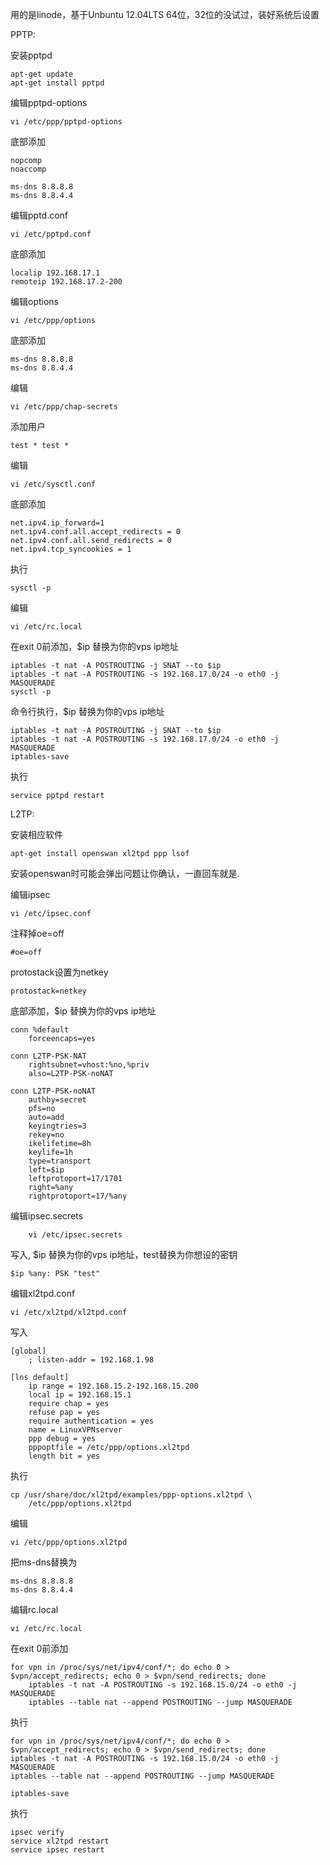 用的是linode，基于Unbuntu 12.04LTS 64位，32位的没试过，装好系统后设置

PPTP:

安装pptpd

	apt-get update
	apt-get install pptpd
	
编辑pptpd-options

	vi /etc/ppp/pptpd-options
	
底部添加
	
	nopcomp
	noaccomp

	ms-dns 8.8.8.8
	ms-dns 8.8.4.4

编辑pptd.conf

	vi /etc/pptpd.conf
	
底部添加

	localip 192.168.17.1
	remoteip 192.168.17.2-200

编辑options
	
	vi /etc/ppp/options
	
底部添加

	ms-dns 8.8.8.8
	ms-dns 8.8.4.4
	
编辑

	vi /etc/ppp/chap-secrets

添加用户

	test * test *
	
编辑

	vi /etc/sysctl.conf
	
底部添加

	net.ipv4.ip_forward=1
	net.ipv4.conf.all.accept_redirects = 0
	net.ipv4.conf.all.send_redirects = 0
	net.ipv4.tcp_syncookies = 1
	
执行
	
	sysctl -p
	
编辑
	
	vi /etc/rc.local

在exit 0前添加，$ip 替换为你的vps ip地址

	iptables -t nat -A POSTROUTING -j SNAT --to $ip
	iptables -t nat -A POSTROUTING -s 192.168.17.0/24 -o eth0 -j MASQUERADE
	sysctl -p
	
	
命令行执行，$ip 替换为你的vps ip地址

	iptables -t nat -A POSTROUTING -j SNAT --to $ip
	iptables -t nat -A POSTROUTING -s 192.168.17.0/24 -o eth0 -j MASQUERADE
	iptables-save

执行
	
	service pptpd restart




L2TP:

	
安装相应软件
	
	apt-get install openswan xl2tpd ppp lsof

安装openswan时可能会弹出问题让你确认，一直回车就是.

编辑ipsec

	vi /etc/ipsec.conf
	
注释掉oe=off
	
	#oe=off

protostack设置为netkey

	protostack=netkey
	
底部添加，$ip 替换为你的vps ip地址

	conn %default
		forceencaps=yes

	conn L2TP-PSK-NAT
		rightsubnet=vhost:%no,%priv
		also=L2TP-PSK-noNAT

	conn L2TP-PSK-noNAT
		authby=secret
		pfs=no
		auto=add
		keyingtries=3
		rekey=no
		ikelifetime=8h
		keylife=1h
		type=transport
		left=$ip
		leftprotoport=17/1701
		right=%any
		rightprotoport=17/%any
	
编辑ipsec.secrets

		vi /etc/ipsec.secrets
		
写入, $ip 替换为你的vps ip地址，test替换为你想设的密钥
		
	$ip %any: PSK "test"
	
编辑xl2tpd.conf

	vi /etc/xl2tpd/xl2tpd.conf
	
写入

	[global]
		; listen-addr = 192.168.1.98

	[lns default]
		ip range = 192.168.15.2-192.168.15.200
		local ip = 192.168.15.1
		require chap = yes
		refuse pap = yes
		require authentication = yes
		name = LinuxVPNserver
		ppp debug = yes
		pppoptfile = /etc/ppp/options.xl2tpd
		length bit = yes
		
执行
	
	cp /usr/share/doc/xl2tpd/examples/ppp-options.xl2tpd \
		/etc/ppp/options.xl2tpd
		
编辑

	vi /etc/ppp/options.xl2tpd
	
把ms-dns替换为

	ms-dns 8.8.8.8
	ms-dns 8.8.4.4
	
	
编辑rc.local

	vi /etc/rc.local
	

在exit 0前添加

	for vpn in /proc/sys/net/ipv4/conf/*; do echo 0 > $vpn/accept_redirects; echo 0 > $vpn/send_redirects; done
		iptables -t nat -A POSTROUTING -s 192.168.15.0/24 -o eth0 -j MASQUERADE
		iptables --table nat --append POSTROUTING --jump MASQUERADE
		

执行

	for vpn in /proc/sys/net/ipv4/conf/*; do echo 0 > $vpn/accept_redirects; echo 0 > $vpn/send_redirects; done
	iptables -t nat -A POSTROUTING -s 192.168.15.0/24 -o eth0 -j MASQUERADE
	iptables --table nat --append POSTROUTING --jump MASQUERADE

	iptables-save
	
	
执行

	ipsec verify
	service xl2tpd restart
	service ipsec restart
	
	
